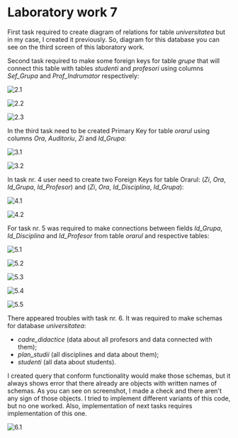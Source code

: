 Laboratory work 7
===

First task required to create diagram of relations for table *universitatea* but in my case, I created it previously. So, diagram for this database you can see on the third screen of this laboratory work.

Second task required to make some foreign keys for table *grupe* that will connect this table with tables *studenti* and *profesori* using columns *Sef_Grupa* and *Prof_Indrumator* respectively:

![2.1](https://github.com/filpatterson/Labs-7-for-DB/blob/master/images/task-2-1.png)

![2.2](https://github.com/filpatterson/Labs-7-for-DB/blob/master/images/task-2-2.png)

![2.3](https://github.com/filpatterson/Labs-7-for-DB/blob/master/images/task-2-3.png)

In the third task need to be created Primary Key for table *orarul* using columns *Ora*, *Auditoriu*, *Zi* and *Id_Grupa*:

![3.1](https://github.com/filpatterson/Labs-7-for-DB/blob/master/images/task-3-1.png)

![3.2](https://github.com/filpatterson/Labs-7-for-DB/blob/master/images/task-3-2.png)

In task nr. 4 user need to create two Foreign Keys for table Orarul: (*Zi*, *Ora*, *Id_Grupa*, *Id_Profesor*) and (*Zi*, *Ora*, *Id_Disciplina*, *Id_Grupa*):

![4.1](https://github.com/filpatterson/Labs-7-for-DB/blob/master/images/task-4-1.png)

![4.2](https://github.com/filpatterson/Labs-7-for-DB/blob/master/images/task-4-2.png)

For task nr. 5 was required to make connections between fields *Id_Grupa*, *Id_Disciplina* and *Id_Profesor* from table *orarul* and respective tables:

![5.1](https://github.com/filpatterson/Labs-7-for-DB/blob/master/images/task-5-1.png)

![5.2](https://github.com/filpatterson/Labs-7-for-DB/blob/master/images/task-5-2.png)

![5.3](https://github.com/filpatterson/Labs-7-for-DB/blob/master/images/task-5-3.png)

![5.4](https://github.com/filpatterson/Labs-7-for-DB/blob/master/images/task-5-4.png)

![5.5](https://github.com/filpatterson/Labs-7-for-DB/blob/master/images/task-5-5.png)

There appeared troubles with task nr. 6. It was required to make schemas for database *universitatea*:

*   *cadre_didactice* (data about all profesors and data connected with them);
*   *plan_studii* (all disciplines and data about them);
*   *studenti* (all data about students).

I created query that conform functionality would make those schemas, but it always shows error that there already are objects with written names of schemas. As you can see on screenshot, I made a check and there aren't any sign of those objects. I tried to implement different variants of this code, but no one worked. Also, implementation of next tasks requires implementation of this one.

![6.1](https://github.com/filpatterson/Labs-7-for-DB/blob/master/images/task-6-1.png)